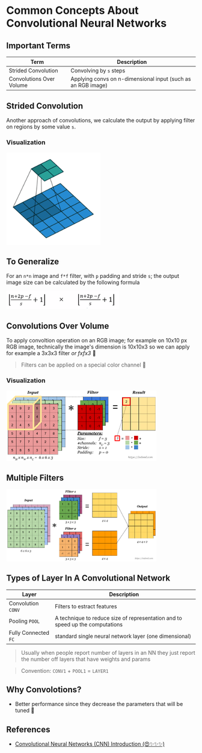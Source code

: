 # Common Concepts About Convolutional Neural Networks

## Important Terms
| Term                | Description   |
| ------------------- |---------------|
| Strided Convolution | Convolving by `s` steps |
| Convolutions Over Volume | Applying convs on n-dimensional input (such as an RGB image) |


## Strided Convolution
Another approach of convolutions, we calculate the output by applying filter on regions by some value `s`. 

### Visualization 
<img src="../res/StridedConv.gif" width="250"  />


## To Generalize

For an `n*n` image and `f*f` filter, with `p` padding and stride `s`; the output image size can be calculated by the following formula

<img src="../res/ConvResult.PNG" width="300"  />

## Convolutions Over Volume
To apply convoltion operation on an RGB image; for example on 10x10 px RGB image, technically the image's dimension is 10x10x3 so we can apply for example a 3x3x3 filter _or fxfx3_ 🤳


> Filters can be applied on a special color channel 🎨

### Visualization

<img src="../res/ConvVolume.png" width="400"  />

## Multiple Filters

<img src="../res/ConvMulti.png" width="400"  />


## Types of Layer In A Convolutional Network

| Layer                | Description   |
| -------------------- |---------------|
| Convolution `CONV`   | Filters to estract features |
| Pooling `POOL`       | A technique to reduce size of representation and to speed up the computations |
| Fully Connected `FC` | standard single neural network layer (one dimensional) |



> Usually when people report number of layers in an NN they just report the number off layers that have weights and params 

> Convention: `CONV1` + `POOL1` = `LAYER1`

## Why Convolotions?
- Better performance since they decrease the parameters that will be tuned 💫


## References
- [Convolutional Neural Networks (CNN) Introduction (😍✨✨✨)](https://indoml.com/2018/03/07/student-notes-convolutional-neural-networks-cnn-introduction/)